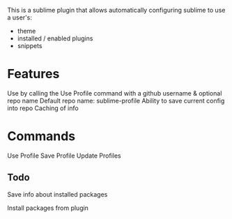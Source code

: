 This is a sublime plugin that allows automatically configuring sublime to use a user's:
- theme
- installed / enabled plugins
- snippets

Features
========
Use by calling the Use Profile command with a github username & optional repo name
Default repo name: sublime-profile
Ability to save current config into repo
Caching of info

Commands
========
Use Profile
Save Profile
Update Profiles

Todo
----
Save info about installed packages

Install packages from plugin


